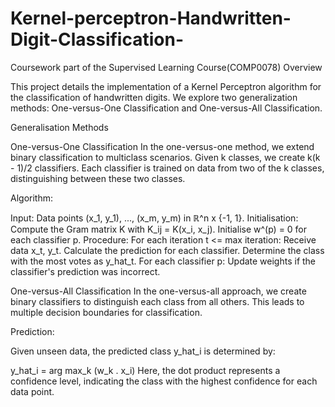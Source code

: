 # Kernel-perceptron-Handwritten-Digit-Classification-
Coursework part of the Supervised Learning Course(COMP0078)
Overview

This project details the implementation of a Kernel Perceptron algorithm for the classification of handwritten digits. We explore two generalization methods: One-versus-One Classification and One-versus-All Classification.

Generalisation Methods

One-versus-One Classification
In the one-versus-one method, we extend binary classification to multiclass scenarios. Given k classes, we create k(k - 1)/2 classifiers. Each classifier is trained on data from two of the k classes, distinguishing between these two classes.

Algorithm:

Input: Data points (x_1, y_1), ..., (x_m, y_m) in ℝ^n x {-1, 1}.
Initialisation: Compute the Gram matrix K with K_ij = K(x_i, x_j). Initialise w^(p) = 0 for each classifier p.
Procedure:
For each iteration t <= max iteration:
Receive data x_t, y_t.
Calculate the prediction for each classifier.
Determine the class with the most votes as y_hat_t.
For each classifier p:
Update weights if the classifier's prediction was incorrect.


One-versus-All Classification
In the one-versus-all approach, we create binary classifiers to distinguish each class from all others. This leads to multiple decision boundaries for classification.

Prediction:

Given unseen data, the predicted class y_hat_i is determined by:

y_hat_i = arg max_k (w_k . x_i)
Here, the dot product represents a confidence level, indicating the class with the highest confidence for each data point.


